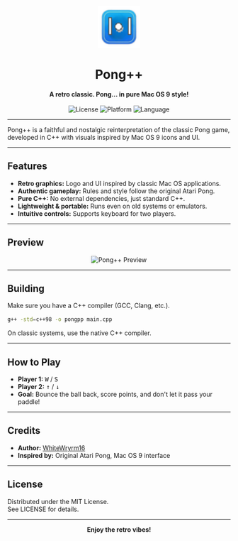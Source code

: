 <p align="center">
  <img src="./assets/logo.png" width="96" alt="Pong++ Logo"/>
</p>

<h1 align="center">Pong++</h1>

<p align="center">
  <b>A retro classic. Pong… in pure Mac OS 9 style!</b>
  <br>
  <br>
  <img src="https://img.shields.io/badge/License-MIT-blue" alt="License"/>
  <img src="https://img.shields.io/badge/Platform-Mac_OS_9-blue" alt="Platform"/>
  <img src="https://img.shields.io/badge/Language-C++-blue" alt="Language"/>
  
</p>

---

Pong++ is a faithful and nostalgic reinterpretation of the classic Pong game, developed in C++ with visuals inspired by Mac OS 9 icons and UI.

---

## Features

- **Retro graphics:** Logo and UI inspired by classic Mac OS applications.
- **Authentic gameplay:** Rules and style follow the original Atari Pong.
- **Pure C++:** No external dependencies, just standard C++.
- **Lightweight & portable:** Runs even on old systems or emulators.
- **Intuitive controls:** Supports keyboard for two players.

---

## Preview

<p align="center">
  <img src="" width="48" alt="Pong++ Preview"/>
</p>

---

## Building

Make sure you have a C++ compiler (GCC, Clang, etc.).

```sh
g++ -std=c++98 -o pongpp main.cpp
```

On classic systems, use the native C++ compiler.

---

## How to Play

- **Player 1:** <kbd>W</kbd> / <kbd>S</kbd>
- **Player 2:** <kbd>↑</kbd> / <kbd>↓</kbd>
- **Goal:** Bounce the ball back, score points, and don't let it pass your paddle!

---

## Credits

- **Author:** [WhiteWryrm16](https://github.com/WhiteWryrm16)
- **Inspired by:** Original Atari Pong, Mac OS 9 interface

---

## License

Distributed under the MIT License.  
See LICENSE for details.

---

<p align="center">
  <b>Enjoy the retro vibes!</b>
</p>
